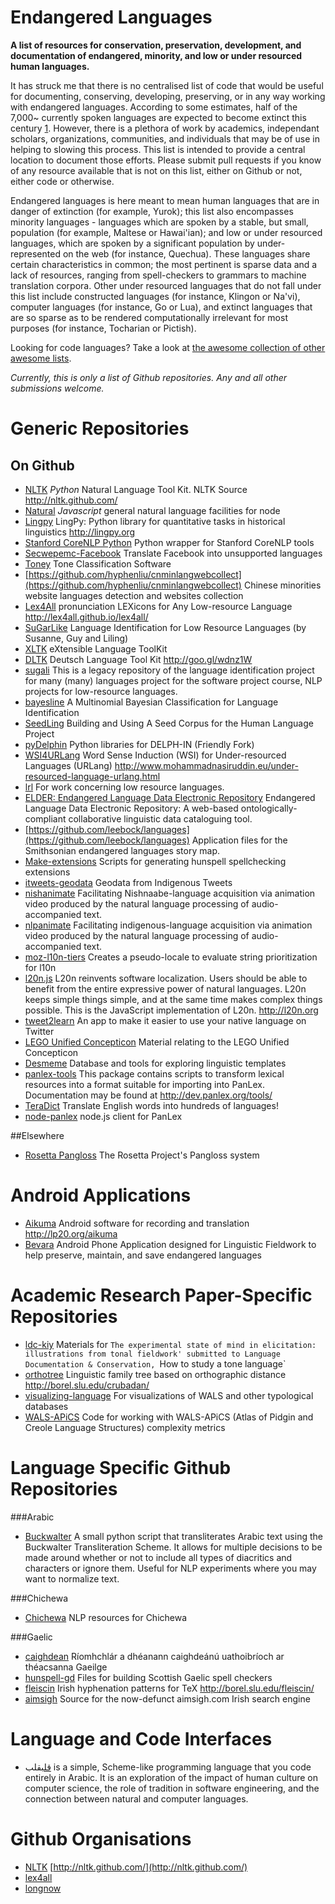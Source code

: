 Endangered Languages
====================

**A list of resources for conservation, preservation, development, and documentation of endangered, minority, and low or under resourced human languages.**

It has struck me that there is no centralised list of code that would be useful for documenting, conserving, developing, preserving, or in any way working with endangered languages. According to some estimates, half of the 7,000~ currently spoken languages are expected to become extinct this century [1](http://en.wikipedia.org/wiki/Language_preservation). However, there is a plethora of work by academics, independant scholars, organizations, communities, and individuals that may be of use in helping to slowing this process. This list is intended to provide a central location to document those efforts. Please submit pull requests if you know of any resource available that is not on this list, either on Github or not, either code or otherwise.

Endangered languages is here meant to mean human languages that are in danger of extinction (for example, Yurok); this list also encompasses minority languages - languages which are spoken by a stable, but small, population (for example, Maltese or Hawai'ian); and low or under resourced languages, which are spoken by a significant population by under-represented on the web (for instance, Quechua). These languages share certain characteristics in common; the most pertinent is sparse data and a lack of resources, ranging from spell-checkers to grammars to machine translation corpora. Other under resourced languages that do not fall under this list include constructed languages (for instance, Klingon or Na'vi), computer languages (for instance, Go or Lua), and extinct languages that are so sparse as to be rendered computationally irrelevant for most purposes (for instance, Tocharian or Pictish).   

Looking for code languages? Take a look at [the awesome collection of other awesome lists](https://github.com/sindresorhus/awesome).

_Currently, this is only a list of Github repositories. Any and all other submissions welcome._

# Generic Repositories

## On Github
  * [NLTK](https://github.com/nltk/nltk) *Python* Natural Language Tool Kit. NLTK Source http://nltk.github.com/
  * [Natural](https://github.com/NaturalNode/natural) *Javascript* general natural language facilities for node
  * [Lingpy](https://github.com/lingpy/lingpy) LingPy: Python library for quantitative tasks in historical linguistics 
http://lingpy.org
  * [Stanford CoreNLP Python](https://github.com/dasmith/stanford-corenlp-python) Python wrapper for Stanford CoreNLP tools  
  * [Secwepemc-Facebook](https://github.com/kscanne/secwepemc-facebook) Translate Facebook into unsupported languages
  * [Toney](https://github.com/langtech/toney) Tone Classification Software
  * [https://github.com/hyphenliu/cnminlangwebcollect](https://github.com/hyphenliu/cnminlangwebcollect) Chinese minorities website languages detection and websites collection
  * [Lex4All](https://github.com/lex4all/lex4all) pronunciation LEXicons for Any Low-resource Language http://lex4all.github.io/lex4all/
  * [SuGarLike](https://github.com/alvations/SuGarLike) Language Identification for Low Resource Languages (by Susanne, Guy and Liling)
  * [XLTK](https://github.com/alvations/XLTK) eXtensible Language ToolKit
  * [DLTK](https://github.com/alvations/DLTK) Deutsch Language Tool Kit http://goo.gl/wdnz1W 
  * [sugali](https://github.com/alvations/sugali) This is a legacy repository of the language identification project for many (many) languages project for the software project course, NLP projects for low-resource languages.
  * [bayesline](https://github.com/alvations/bayesline) A Multinomial Bayesian Classification for Language Identification
  * [SeedLing](https://github.com/alvations/SeedLing) Building and Using A Seed Corpus for the Human Language Project
  * [pyDelphin](https://github.com/goodmami/pydelphin) Python libraries for DELPH-IN (Friendly Fork)
  * [WSI4URLang](https://github.com/mohammadnasiruddin/WSI4URLang) Word Sense Induction (WSI) for Under-resourced Languages (URLang) http://www.mohammadnasiruddin.eu/under-resourced-language-urlang.html
  * [lrl](https://github.com/RichardLitt/lrl) For work concerning low resource languages.
  * [ELDER: Endangered Language Data Electronic Repository](https://github.com/elderonline/ELDER) Endangered Language Data Electronic Repository: A web-based ontologically-compliant collaborative linguistic data cataloguing tool.
  * [https://github.com/leebock/languages](https://github.com/leebock/languages) Application files for the Smithsonian endangered languages story map.
  * [Make-extensions](https://github.com/kscanne/make-extensions) Scripts for generating hunspell spellchecking extensions
  * [itweets-geodata](https://github.com/kscanne/itweets-geodata) Geodata from Indigenous Tweets
  * [nishanimate](https://github.com/jpmontano/nishanimate) Facilitating Nishnaabe-language acquisition via animation video produced by the natural language processing of audio-accompanied text.
  * [nlpanimate](https://github.com/jpmontano/nlpanimate) Facilitating indigenous-language acquisition via animation video produced by the natural language processing of audio-accompanied text.
  * [moz-l10n-tiers](https://github.com/kscanne/moz-l10n-tiers) Creates a pseudo-locale to evaluate string prioritization for l10n
  * [l20n.js](https://github.com/l20n/l20n.js) L20n reinvents software localization. Users should be able to benefit from the entire expressive power of natural languages. L20n keeps simple things simple, and at the same time makes complex things possible. This is the JavaScript implementation of L20n. http://l20n.org
  * [tweet2learn](https://github.com/kscanne/tweet2learn) An app to make it easier to use your native language on Twitter
  * [LEGO Unified Concepticon](https://github.com/jcgood/concepticon) Material relating to the LEGO Unified Concepticon
  * [Desmeme](https://github.com/jcgood/desmeme) Database and tools for exploring linguistic templates
  * [panlex-tools](https://github.com/longnow/panlex-tools) This package contains scripts to transform lexical resources into a format suitable for importing into PanLex. Documentation may be found at http://dev.panlex.org/tools/
  * [TeraDict](https://github.com/longnow/TeraDict) Translate English words into hundreds of languages!
  * [node-panlex](https://github.com/longnow/node-panlex) node.js client for PanLex


##Elsewhere 

* [Rosetta Pangloss](https://code.google.com/p/rosetta-pangloss/source/checkout ) The Rosetta Project's Pangloss system

# Android Applications

  * [Aikuma](https://github.com/langtech/aikuma) Android software for recording and translation http://lp20.org/aikuma
  * [Bevara](https://github.com/KentonMurray/bevara) Android Phone Application designed for Linguistic Fieldwork to help preserve, maintain, and save endangered languages

# Academic Research Paper-Specific Repositories

  * [ldc-kiy](https://github.com/krismyu/ldc-kiy) Materials for `The experimental state of mind in elicitation: illustrations from tonal fieldwork' submitted to Language Documentation & Conservation, `How to study a tone language`
  * [orthotree](https://github.com/kscanne/orthotree) Linguistic family tree based on orthographic distance 
http://borel.slu.edu/crubadan/
  * [visualizing-language](https://github.com/RichardLitt/visualizing-language) For visualizations of WALS and other typological databases 
  * [WALS-APiCS](https://github.com/jcgood/complexity) Code for working with WALS-APiCS (Atlas of Pidgin and Creole Language Structures) complexity metrics


# Language Specific Github Repositories

###Arabic 
  * [Buckwalter](https://github.com/KentonMurray/Buckwalter) A small python script that transliterates Arabic text using the Buckwalter Transliteration Scheme. It allows for multiple decisions to be made around whether or not to include all types of diacritics and characters or ignore them. Useful for NLP experiments where you may want to normalize text.

###Chichewa
  * [Chichewa](https://github.com/kscanne/chichewa) NLP resources for Chichewa

###Gaelic
  * [caighdean](https://github.com/kscanne/caighdean) Ríomhchlár a dhéanann caighdeánú uathoibríoch ar théacsanna Gaeilge
  * [hunspell-gd](https://github.com/kscanne/hunspell-gd) Files for building Scottish Gaelic spell checkers
  * [fleiscin](https://github.com/kscanne/fleiscin) Irish hyphenation patterns for TeX http://borel.slu.edu/fleiscin/
  * [aimsigh](https://github.com/kscanne/aimsigh) Source for the now-defunct aimsigh.com Irish search engine


# Language and Code Interfaces 

 * [قلب](https://github.com/nasser/---)‫قلب‬ is a simple, Scheme-like programming language that you code entirely in Arabic. It is an exploration of the impact of human culture on computer science, the role of tradition in software engineering, and the connection between natural and computer languages.


# Github Organisations

 * [NLTK](https://github.com/nltk/nltk) [http://nltk.github.com/](http://nltk.github.com/)
 * [lex4all](https://github.com/lex4all)
 * [longnow](https://github.com/longnow)

